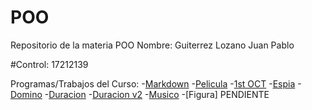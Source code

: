 # POO
Repositorio de la materia POO
Nombre: Guiterrez Lozano Juan Pablo    

#Control: 17212139

Programas/Trabajos del Curso:
-[Markdown](https://github.com/DigitalSnakedotexe/POO/tree/master/SETUP)
-[Pelicula](https://github.com/DigitalSnakedotexe/POO/blob/master/Programas%20del%20curso/Pelicula/Pelicula.cs)
-[1st OCT](https://github.com/DigitalSnakedotexe/POO/blob/master/Programas%20del%20curso/1Oct/1Oct.cs)
-[Espia](https://github.com/DigitalSnakedotexe/POO/blob/master/Programas%20del%20curso/Espias/Espias.txt)
-[Domino](https://github.com/DigitalSnakedotexe/POO/blob/master/Programas%20del%20curso/Domino/Domino.txt)
-[Duracion](https://github.com/DigitalSnakedotexe/POO/blob/master/Programas%20del%20curso/Duracion/Duracion%20v1.txt)
-[Duracion v2](https://github.com/DigitalSnakedotexe/POO/blob/master/Programas%20del%20curso/Duracion/Duracion%20v2.txt)
-[Musico](https://github.com/DigitalSnakedotexe/POO/blob/master/Programas%20del%20curso/Musico/Musico.txt)
-[Figura] PENDIENTE
